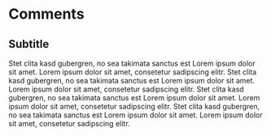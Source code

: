 # Comments

## Subtitle

Stet clita kasd gubergren, no sea takimata sanctus est Lorem ipsum dolor sit amet. Lorem ipsum dolor sit amet, consetetur sadipscing elitr. Stet clita kasd gubergren, no sea takimata sanctus est Lorem ipsum dolor sit amet. Lorem ipsum dolor sit amet, consetetur sadipscing elitr. Stet clita kasd gubergren, no sea takimata sanctus est Lorem ipsum dolor sit amet. Lorem ipsum dolor sit amet, consetetur sadipscing elitr. Stet clita kasd gubergren, no sea takimata sanctus est Lorem ipsum dolor sit amet. Lorem ipsum dolor sit amet, consetetur sadipscing elitr.
